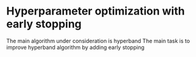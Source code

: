 # Hyperparameter optimization with early stopping
The main algorithm under consideration is hyperband
The main task is to improve hyperband algorithm by adding early stopping
